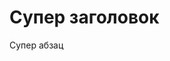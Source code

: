 <!DOCTYPE html>
<html lang="en">
<head>
	<meta charset="UTF-8">
	<title>Тайтл</title>
</head>
<body>
	<h1>Супер заголовок</h1>
	<p>Супер абзац</p>
</body>
</html>